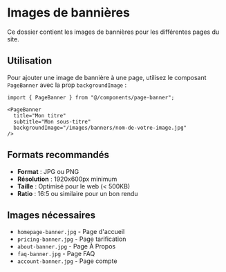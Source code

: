 # Images de bannières

Ce dossier contient les images de bannières pour les différentes pages du site.

## Utilisation

Pour ajouter une image de bannière à une page, utilisez le composant `PageBanner` avec la prop `backgroundImage` :

```tsx
import { PageBanner } from "@/components/page-banner";

<PageBanner 
  title="Mon titre"
  subtitle="Mon sous-titre"
  backgroundImage="/images/banners/nom-de-votre-image.jpg"
/>
```

## Formats recommandés

- **Format** : JPG ou PNG
- **Résolution** : 1920x600px minimum
- **Taille** : Optimisé pour le web (< 500KB)
- **Ratio** : 16:5 ou similaire pour un bon rendu

## Images nécessaires

- `homepage-banner.jpg` - Page d'accueil
- `pricing-banner.jpg` - Page tarification
- `about-banner.jpg` - Page À Propos
- `faq-banner.jpg` - Page FAQ
- `account-banner.jpg` - Page compte
